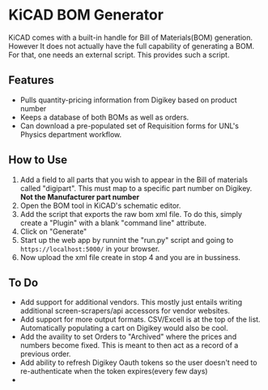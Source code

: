 KiCAD BOM Generator
===================

KiCAD comes with a built-in handle for Bill of Materials(BOM) generation. However It does not actually have the full capability of generating a BOM. For that, one needs an external script. This provides such a script.

Features
--------
-  Pulls quantity-pricing information from Digikey based on product number
-  Keeps a database of both BOMs as well as orders.
-  Can download a pre-populated set of Requisition forms for UNL's Physics department workflow.


How to Use
----------
1.  Add a field to all parts that you wish to appear in the Bill of materials called "digipart". This must map to a specific part number on Digikey. **Not the Manufacturer part number**
2.  Open the BOM tool in KiCAD's schematic editor.
3.  Add the script that exports the raw bom xml file. To do this, simply create a "Plugin" with a blank "command line" attribute.
4.  Click on "Generate"
4.  Start up the web app by runnint the "run.py" script and going to ``https://localhost:5000/`` in your browser.
5.  Now upload the xml file create in stop 4 and you are in bussiness.


To Do
-----
-  Add support for additional vendors. This mostly just entails writing additional screen-scrapers/api accessors for vendor websites.
-  Add support for more output formats. CSV/Excell is at the top of the list. Automatically populating a cart on Digikey would also be cool.
-  Add the availity to set Orders to "Archived" where the prices and numbers become fixed. This is meant to then act as a record of a previous order.
-  Add ability to refresh Digikey Oauth tokens so the user doesn't need to re-authenticate when the token expires(every few days)
-  
